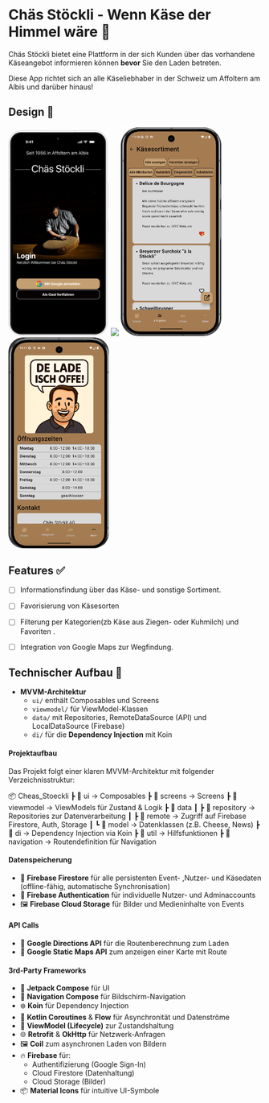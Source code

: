 # Chäs Stöckli - Wenn Käse der Himmel wäre 🧀


Chäs Stöckli bietet eine Plattform in der sich Kunden über das vorhandene Käseangebot informieren können **bevor**
Sie den Laden betreten. 
 
Diese App richtet sich an alle Käseliebhaber in der Schweiz um Affoltern am Albis und darüber hinaus!


## Design 🎨

<p>
  <img src="./img/chässtöckli_login.png" width="200">
  <img src="./img/readne2.png" width="200">
  <img src="./img/readme3.png" width="200">
  <img src="./img/readme4.png" width="200">
</p>


## Features ✅

- [ ] Informationsfindung über das Käse- und sonstige Sortiment.
- [ ] Favorisierung von Käsesorten
- [ ] Filterung per Kategorien(zb Käse aus Ziegen- oder Kuhmilch) und Favoriten .
- [ ] Integration von Google Maps zur Wegfindung.


## Technischer Aufbau 🔧

- **MVVM-Architektur**
  - `ui/` enthält Composables und Screens
  - `viewmodel/` für ViewModel-Klassen
  - `data/` mit Repositories, RemoteDataSource (API) und LocalDataSource (Firebase)
  - `di/` für die  **Dependency Injection** mit Koin 


#### Projektaufbau

Das Projekt folgt einer klaren MVVM-Architektur mit folgender Verzeichnisstruktur:

📦 Cheas_Stoeckli
┣ 📂 ui              → Composables
┣ 📂 screens         → Screens
┣ 📂 viewmodel       → ViewModels für Zustand & Logik
┣ 📂 data
┃ ┣ 📂 repository    → Repositories zur Datenverarbeitung
┃ ┣ 📂 remote        → Zugriff auf Firebase Firestore, Auth, Storage
┃ ┗ 📂 model         → Datenklassen (z.B. Cheese, News)
┣ 📂 di              → Dependency Injection via Koin
┣ 📂 util            → Hilfsfunktionen 
┣ 📂 navigation      → Routendefinition für Navigation


#### Datenspeicherung

- 🔄 **Firebase Firestore** für alle persistenten Event- ,Nutzer- und Käsedaten (offline-fähig, automatische Synchronisation)
- 🔐 **Firebase Authentication** für individuelle Nutzer- und Adminaccounts 
- 🖼️ **Firebase Cloud Storage** für Bilder und Medieninhalte von Events


#### API Calls

- 📍 **Google Directions API** für die Routenberechnung zum Laden
- 📍 **Google Static Maps API** zum anzeigen einer Karte mit Route


#### 3rd-Party Frameworks

- 💎 **Jetpack Compose** für UI
- 🔀 **Navigation Compose** für Bildschirm-Navigation
- ❄️ **Koin** für Dependency Injection
- 🔄 **Kotlin Coroutines** & **Flow** für Asynchronität und Datenströme
- 🧠 **ViewModel (Lifecycle)** zur Zustandshaltung
- 🌐 **Retrofit** & **OkHttp** für Netzwerk-Anfragen
- 🖼️ **Coil** zum asynchronen Laden von Bildern
- 🔥 **Firebase** für:
  - Authentifizierung (Google Sign-In)
  - Cloud Firestore (Datenhaltung)
  - Cloud Storage (Bilder)
- 📦 **Material Icons** für intuitive UI-Symbole
